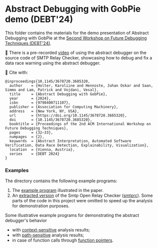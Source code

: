 # Abstract Debugging with GobPie demo (DEBT'24)

This folder contains the materials for the demo presentation of Abstract Debugging
with GobPie at the [Second Workshop on Future Debugging Techniques (DEBT'24)](https://conf.researchr.org/details/issta-ecoop-2024/debt-2024-papers/4/Abstract-Debugging-with-GobPie).

:movie_camera: There is a pre-recorded [video](https://youtu.be/KtLFdxMAdD8) of using the abstract debugger on the source code of SMTP Relay Checker, showcasing how to debug and fix a data race warning using the abstract debugger.

:page_facing_up: Cite with:
```
@inproceedings{10.1145/3678720.3685320,
  author    = {Holter, Karoliine and Hennoste, Juhan Oskar and Saan, Simmo and Lam, Patrick and Vojdani, Vesal},
  title     = {Abstract Debugging with GobPie},
  year      = {2024},
  isbn      = {9798400711107},
  publisher = {Association for Computing Machinery},
  address   = {New York, NY, USA},
  url       = {https://doi.org/10.1145/3678720.3685320},
  doi       = {10.1145/3678720.3685320},
  booktitle = {Proceedings of the 2nd ACM International Workshop on Future Debugging Techniques},
  pages     = {32–33},
  numpages  = {2},
  keywords  = {Abstract Interpretation, Automated Software Verification, Data Race Detection, Explainability, Visualization},
  location  = {Vienna, Austria},
  series    = {DEBT 2024}
}
```

### Examples

The directory contains the following example programs:

1. The [example program](./paper-example/example.c) illustrated in the paper.
2. An [extracted version](./smtprc-example) of the Smtp Open Relay Checker ([smtprc](https://sourceforge.net/projects/smtprc/files/smtprc/smtprc-2.0.3/)).
   Some parts of the code in this project were omitted to speed up the analysis for demonstration purposes.

Some illustrative example programs for demonstrating the abstract debugger's behavior <br>

- with [context-sensitive](context-sensitivity.c) analysis results;
- with [path-sensitive](path-sensitivity.c) analysis results;
- in case of function calls through [function pointers](fun-pointers.c).
